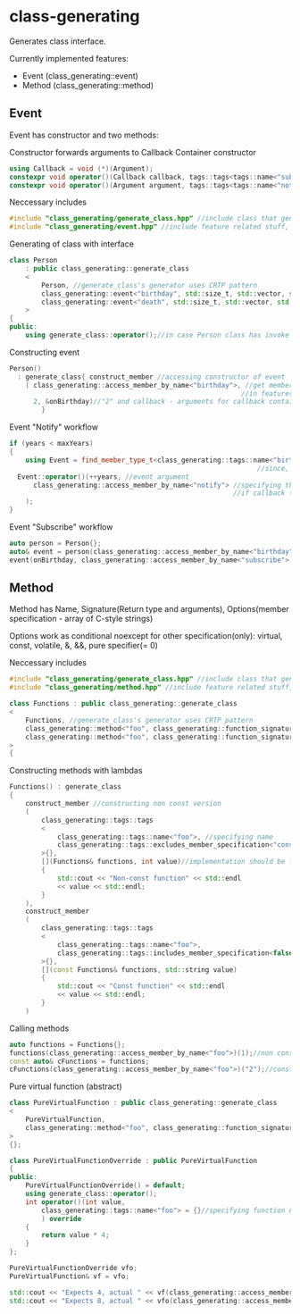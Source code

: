 # class-generating

Generates class interface.

Currently implemented features:
  * Event (class_generating::event)
  * Method (class_generating::method)
  
  
## Event

Event has constructor and two methods:

Constructor forwards arguments to Callback Container constructor

``` C++
using Callback = void (*)(Argument);
constexpr void operator()(Callback callback, tags::tags<tags::name<"subscribe">> = {})
constexpr void operator()(Argument argument, tags::tags<tags::name<"notify">> = {}) const
```

Neccessary includes
``` C++
#include "class_generating/generate_class.hpp" //include class that generates interface from feature's template
#include "class_generating/event.hpp" //include feature related stuff, like template
```

Generating of class with interface
 
``` C++
class Person
	: public class_generating::generate_class
	<
		Person, //generate_class's generator uses CRTP pattern 
		class_generating::event<"birthday", std::size_t, std::vector, std::back_insert_iterator>, //event named "birthday"
		class_generating::event<"death", std::size_t, std::vector, std::back_insert_iterator> //event named "death"
	>
{
public:
	using generate_class::operator();//in case Person class has invoke operator
```

Constructing event
``` C++
Person() 
  : generate_class{ construct_member //accessing constructor of event
    ( class_generating::access_member_by_name<"birthday">, //get member(in this case event) by name,
                                                          //in features like "method" we may use other tags to resolve ambiguity
      2, &onBirthday)//"2" and callback - arguments for callback container(in this case std::vector)
		}
```
  
Event "Notify" workflow
``` C++
if (years < maxYears)
{
	using Event = find_member_type_t<class_generating::tags::name<"birthday">>;//getting type of generated event by name,
                                                              //since, we are inherited from it we accessing it method using type
  Event::operator()(++years, //event argument
      class_generating::access_member_by_name<"notify"> //specifying that it should be notify
                                                        //if callback type is different from argument specifying is not required
    );
}
```
 
Event "Subscribe" workflow
``` C++
auto person = Person{};
auto& event = person(class_generating::access_member_by_name<"birthday">);//geting person event by invoke operator
event(onBirthday, class_generating::access_member_by_name<"subscribe">);//subscribe on event with "onBirthday" callback
```


## Method

Method has Name, Signature(Return type and arguments), Options(member specification - array of C-style strings)

Options work as conditional noexcept for other specification(only): virtual, const, volatile, &, &&, pure specifier(= 0)

Neccessary includes
``` C++
#include "class_generating/generate_class.hpp" //include class that generates interface from feature's template
#include "class_generating/method.hpp" //include feature related stuff, like template
```

``` C++
class Functions : public class_generating::generate_class
<
	Functions, //generate_class's generator uses CRTP pattern 
	class_generating::method<"foo", class_generating::function_signature<void, int>, class_generating::method_options<>>, //method foo
	class_generating::method<"foo", class_generating::function_signature<void, std::string>, class_generating::method_options<"const">> //const version of "foo"
>
{
```

Constructing methods with lambdas
``` C++
Functions() : generate_class
{
	construct_member //constructing non const version
	(
		class_generating::tags::tags
		<
			class_generating::tags::name<"foo">, //specifying name
			class_generating::tags::excludes_member_specification<"const"> //specifying non-const 
		>{},
		[](Functions& functions, int value)//implementation should be function pointer or lambda with no lambda-capture
		{ 
			std::cout << "Non-const function" << std::endl
			<< value << std::endl;
		}
	),
	construct_member
	(
		class_generating::tags::tags
		<
			class_generating::tags::name<"foo">,
			class_generating::tags::includes_member_specification<false, "const"> //specifying const
		>{},
		[](const Functions& functions, std::string value) 
		{ 
			std::cout << "Const function" << std::endl
			<< value << std::endl;
		}
	)
```

Calling methods
``` C++
auto functions = Functions{};
functions(class_generating::access_member_by_name<"foo">)(1);//non const will be called
const auto& cFunctions = functions;
cFunctions(class_generating::access_member_by_name<"foo">)("2");//const will be called
```

Pure virtual function (abstract)

``` C++
class PureVirtualFunction : public class_generating::generate_class
<
	PureVirtualFunction,
	class_generating::method<"foo", class_generating::function_signature<int, int>, class_generating::method_options<"virtual", "= 0">>
>
{};

class PureVirtualFunctionOverride : public PureVirtualFunction
{
public:
	PureVirtualFunctionOverride() = default;
	using generate_class::operator();
	int operator()(int value, 
		class_generating::tags::name<"foo"> = {}//specifying function name to override
		) override 
	{
		return value * 4;
	}
};

PureVirtualFunctionOverride vfo;
PureVirtualFunction& vf = vfo;

std::cout << "Expects 4, actual " << vf(class_generating::access_member_by_name<"foo">)(1) << std::endl;
std::cout << "Expects 8, actual " << vfo(class_generating::access_member_by_name<"foo">)(2) << std::endl;
```
